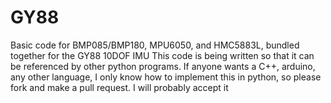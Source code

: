 # GY88
Basic code for BMP085/BMP180, MPU6050, and HMC5883L, bundled together for the GY88 10DOF IMU
This code is being written so that it can be referenced by other python programs.
If anyone wants a C++, arduino, any other language, I only know how to implement this in python, so please fork and make a pull request. I will probably accept it
